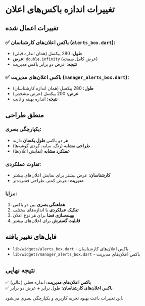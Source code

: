 # تغییرات اندازه باکس‌های اعلان

## تغییرات اعمال شده

### ✅ **باکس اعلان‌های کارشناسان (`alerts_box.dart`):**
- **طول:** 280 پیکسل (همان اندازه قبلی)
- **عرض:** `double.infinity` (عرض کامل صفحه)
- **نتیجه:** عرض دو برابر باکس مدیریت

### ✅ **باکس اعلان‌های مدیریت (`manager_alerts_box.dart`):**
- **طول:** 280 پیکسل (همان اندازه کارشناسان)
- **عرض:** 200 پیکسل (عرض مشخص)
- **نتیجه:** اندازه بهینه و ثابت

## منطق طراحی

### **یکپارچگی بصری:**
- هر دو باکس **طول یکسان** دارند
- **طراحی مشابه** (رنگ، سایه، گردی گوشه‌ها)
- **عملکرد مشابه** (نمایش اعلان‌ها)

### **تفاوت عملکردی:**
- **کارشناسان:** عرض بیشتر برای نمایش اعلان‌های بیشتر
- **مدیریت:** عرض کمتر، طراحی فشرده‌تر

### **مزایا:**
1. **هماهنگی بصری** بین دو باکس
2. **تفکیک عملکردی** با اندازه‌های مختلف
3. **بهینه‌سازی فضا** برای هر نوع اعلان
4. **قابلیت گسترش** برای اعلان‌های بیشتر

## فایل‌های تغییر یافته

- `lib/widgets/alerts_box.dart` - باکس اعلان‌های کارشناسان
- `lib/widgets/manager_alerts_box.dart` - باکس اعلان‌های مدیریت

## نتیجه نهایی

✅ **باکس اعلان‌های مدیریت:** اندازه فعلی (عالی)  
✅ **باکس اعلان‌های کارشناسان:** طول برابر + عرض دو برابر

این تغییرات باعث بهبود تجربه کاربری و یکپارچگی بصری می‌شود. 